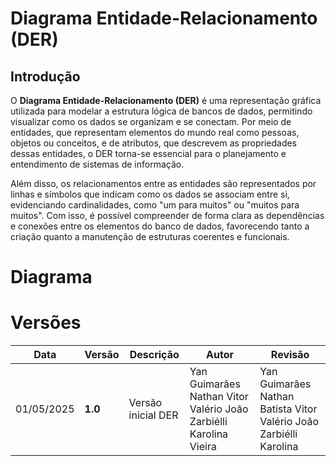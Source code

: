 # Diagrama Entidade-Relacionamento (DER)

## Introdução

O **Diagrama Entidade-Relacionamento (DER)** é uma representação gráfica utilizada para modelar a estrutura lógica de bancos de dados, permitindo visualizar como os dados se organizam e se conectam. Por meio de entidades, que representam elementos do mundo real como pessoas, objetos ou conceitos, e de atributos, que descrevem as propriedades dessas entidades, o DER torna-se essencial para o planejamento e entendimento de sistemas de informação.

Além disso, os relacionamentos entre as entidades são representados por linhas e símbolos que indicam como os dados se associam entre si, evidenciando cardinalidades, como "um para muitos" ou "muitos para muitos". Com isso, é possível compreender de forma clara as dependências e conexões entre os elementos do banco de dados, favorecendo tanto a criação quanto a manutenção de estruturas coerentes e funcionais.

# Diagrama

# Versões

| Data       | Versão  | Descrição          | Autor                                                             | Revisão                                                            |
| ---------- | ------- | ------------------ | ----------------------------------------------------------------- | ------------------------------------------------------------------ |
| 01/05/2025 | **1.0** | Versão inicial DER | Yan Guimarães Nathan Vitor Valério João Zarbiélli Karolina Vieira | Yan Guimarães Nathan Batista Vitor Valério João Zarbiélli Karolina |
